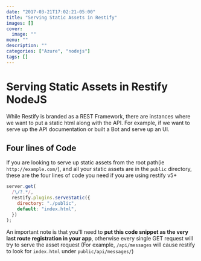 ```yaml
---
date: "2017-03-21T17:02:21-05:00"
title: "Serving Static Assets in Restify"
images: []
cover:
  image: ""
menu: ""
description: ""
categories: ["Azure", "nodejs"]
tags: []
---
```


# Serving Static Assets in Restify NodeJS

While Restify is branded as a REST Framework, there are instances where we want to put a static html along with the API. For example, if we want to serve up the API documentation or built a Bot and serve up an UI.

## Four lines of Code

If you are looking to serve up static assets from the root path(ie `http://example.com/`), and all your static assets are in the `public` directory, these are the four lines of code you need if you are using restify v5+

```js
server.get(
  /\/?.*/,
  restify.plugins.serveStatic({
    directory: "./public",
    default: "index.html",
  })
);
```

An important note is that you'll need to **put this code snippet as the very last route registration in your app**, otherwise every single GET request will try to serve the asset request (For example, `/api/messages` will cause restify to look for `index.html` under `public/api/messages/`)
